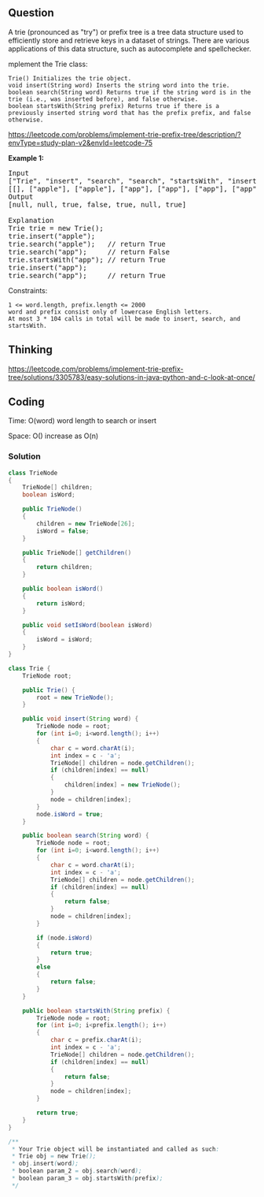 ## Question
A trie (pronounced as "try") or prefix tree is a tree data structure used to efficiently store and retrieve keys in a dataset of strings. There are various applications of this data structure, such as autocomplete and spellchecker.

mplement the Trie class:

    Trie() Initializes the trie object.
    void insert(String word) Inserts the string word into the trie.
    boolean search(String word) Returns true if the string word is in the trie (i.e., was inserted before), and false otherwise.
    boolean startsWith(String prefix) Returns true if there is a previously inserted string word that has the prefix prefix, and false otherwise.

https://leetcode.com/problems/implement-trie-prefix-tree/description/?envType=study-plan-v2&envId=leetcode-75

**Example 1:**
<pre>
Input
["Trie", "insert", "search", "search", "startsWith", "insert", "search"]
[[], ["apple"], ["apple"], ["app"], ["app"], ["app"], ["app"]]
Output
[null, null, true, false, true, null, true]

Explanation
Trie trie = new Trie();
trie.insert("apple");
trie.search("apple");   // return True
trie.search("app");     // return False
trie.startsWith("app"); // return True
trie.insert("app");
trie.search("app");     // return True
</pre>

Constraints:

    1 <= word.length, prefix.length <= 2000
    word and prefix consist only of lowercase English letters.
    At most 3 * 104 calls in total will be made to insert, search, and startsWith.



## Thinking
https://leetcode.com/problems/implement-trie-prefix-tree/solutions/3305783/easy-solutions-in-java-python-and-c-look-at-once/

## Coding
Time: O(word) word length to search or insert

Space: O() increase as O(n)

### Solution
```java
class TrieNode
{
    TrieNode[] children;
    boolean isWord;

    public TrieNode()
    {
        children = new TrieNode[26];
        isWord = false;
    }

    public TrieNode[] getChildren()
    {
        return children;
    }

    public boolean isWord()
    {
        return isWord;
    }

    public void setIsWord(boolean isWord)
    {
        isWord = isWord;
    }
}

class Trie {
    TrieNode root;

    public Trie() {
        root = new TrieNode();
    }

    public void insert(String word) {
        TrieNode node = root;
        for (int i=0; i<word.length(); i++)
        {
            char c = word.charAt(i);
            int index = c - 'a';
            TrieNode[] children = node.getChildren();
            if (children[index] == null)
            {
                children[index] = new TrieNode();
            }
            node = children[index];
        }
        node.isWord = true;
    }

    public boolean search(String word) {
        TrieNode node = root;
        for (int i=0; i<word.length(); i++)
        {
            char c = word.charAt(i);
            int index = c - 'a';
            TrieNode[] children = node.getChildren();
            if (children[index] == null)
            {
                return false;
            }
            node = children[index];
        }

        if (node.isWord)
        {
            return true;
        }
        else
        {
            return false;
        }
    }

    public boolean startsWith(String prefix) {
        TrieNode node = root;
        for (int i=0; i<prefix.length(); i++)
        {
            char c = prefix.charAt(i);
            int index = c - 'a';
            TrieNode[] children = node.getChildren();
            if (children[index] == null)
            {
                return false;
            }
            node = children[index];
        }

        return true;
    }
}

/**
 * Your Trie object will be instantiated and called as such:
 * Trie obj = new Trie();
 * obj.insert(word);
 * boolean param_2 = obj.search(word);
 * boolean param_3 = obj.startsWith(prefix);
 */
```